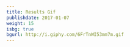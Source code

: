 ```yaml
---
title: Results Gif
publishdate: 2017-01-07
weight: 15
isbg: true
bgurl: http://i.giphy.com/6FrTnWI53mm7m.gif
---
```


